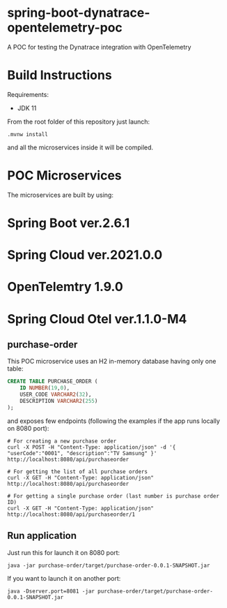 # spring-boot-dynatrace-opentelemetry-poc

A POC for testing the Dynatrace integration with OpenTelemetry

# Build Instructions

Requirements:

* JDK 11

From the root folder of this repository just launch:

```shell
.mvnw install
```

and all the microservices inside it will be compiled.

# POC Microservices

The microservices are built by using:

# Spring Boot ver.2.6.1
# Spring Cloud ver.2021.0.0
# OpenTelemtry 1.9.0
# Spring Cloud Otel ver.1.1.0-M4

## purchase-order

This POC microservice uses an H2 in-memory database having only one table:

```sql
CREATE TABLE PURCHASE_ORDER (
	ID NUMBER(19,0), 
	USER_CODE VARCHAR2(32),
	DESCRIPTION VARCHAR2(255)
);
```

and exposes few endpoints (following the examples if the app runs locally on 8080 port):

```shell
# For creating a new purchase order
curl -X POST -H "Content-Type: application/json" -d '{ "userCode":"0001", "description":"TV Samsung" }' http://localhost:8080/api/purchaseorder

# For getting the list of all purchase orders
curl -X GET -H "Content-Type: application/json"  http://localhost:8080/api/purchaseorder

# For getting a single purchase order (last number is purchase order ID)
curl -X GET -H "Content-Type: application/json"  http://localhost:8080/api/purchaseorder/1
```

## Run application

Just run this for launch it on 8080 port:

```shell
java -jar purchase-order/target/purchase-order-0.0.1-SNAPSHOT.jar
```

If you want to launch it on another port:

```shell
java -Dserver.port=8081 -jar purchase-order/target/purchase-order-0.0.1-SNAPSHOT.jar
```
